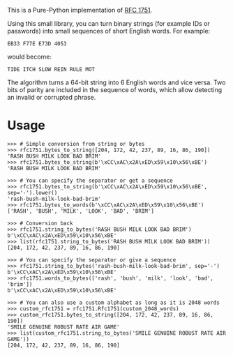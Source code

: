 This is a Pure-Python implementation of [RFC 1751](https://www.rfc-editor.org/rfc/rfc1751).

Using this small library, you can turn binary strings (for example IDs or passwords) into small sequences of short English words. For example:

```
EB33 F77E E73D 4053
```

would become:

```
TIDE ITCH SLOW REIN RULE MOT
```

The algorithm turns a 64-bit string into 6 English words and vice versa. Two bits of parity are included in the sequence of words, which allow detecting an invalid or corrupted phrase.

# Usage

```pycon
>>> # Simple conversion from string or bytes
>>> rfc1751.bytes_to_string([204, 172, 42, 237, 89, 16, 86, 190])
'RASH BUSH MILK LOOK BAD BRIM'
>>> rfc1751.bytes_to_string(b'\xCC\xAC\x2A\xED\x59\x10\x56\xBE')
'RASH BUSH MILK LOOK BAD BRIM'

>>> # You can specify the separator or get a sequence
>>> rfc1751.bytes_to_string(b'\xCC\xAC\x2A\xED\x59\x10\x56\xBE', sep='-').lower()
'rash-bush-milk-look-bad-brim'
>>> rfc1751.bytes_to_words(b'\xCC\xAC\x2A\xED\x59\x10\x56\xBE')
['RASH', 'BUSH', 'MILK', 'LOOK', 'BAD', 'BRIM']

>>> # Conversion back
>>> rfc1751.string_to_bytes('RASH BUSH MILK LOOK BAD BRIM')
b'\xCC\xAC\x2A\xED\x59\x10\x56\xBE'
>>> list(rfc1751.string_to_bytes('RASH BUSH MILK LOOK BAD BRIM'))
[204, 172, 42, 237, 89, 16, 86, 190]

>>> # You can specify the separator or give a sequence
>>> rfc1751.string_to_bytes('rash-bush-milk-look-bad-brim', sep='-')
b'\xCC\xAC\x2A\xED\x59\x10\x56\xBE'
>>> rfc1751.words_to_bytes(['rash', 'bush', 'milk', 'look', 'bad', 'brim'])
b'\xCC\xAC\x2A\xED\x59\x10\x56\xBE'

>>> # You can also use a custom alphabet as long as it is 2048 words
>>> custom_rfc1751 = rfc1751.Rfc1751(custom_2048_words)
>>> custom_rfc1751.bytes_to_string([204, 172, 42, 237, 89, 16, 86, 190])
'SMILE GENUINE ROBUST RATE AIR GAME'
>>> list(custom_rfc1751.string_to_bytes('SMILE GENUINE ROBUST RATE AIR GAME'))
[204, 172, 42, 237, 89, 16, 86, 190]
```
